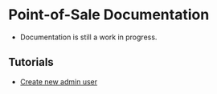 # Point-of-Sale Documentation
* Documentation is still a work in progress.

## Tutorials
* [Create new admin user](https://pos.kevsal.me/newadmin.md)
